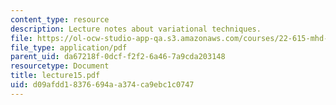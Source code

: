 ```yaml
---
content_type: resource
description: Lecture notes about variational techniques.
file: https://ol-ocw-studio-app-qa.s3.amazonaws.com/courses/22-615-mhd-theory-of-fusion-systems-spring-2007/d09afdd18376694aa374ca9ebc1c0747_lecture15.pdf
file_type: application/pdf
parent_uid: da67218f-0dcf-f2f2-6a46-7a9cda203148
resourcetype: Document
title: lecture15.pdf
uid: d09afdd1-8376-694a-a374-ca9ebc1c0747
---
```

